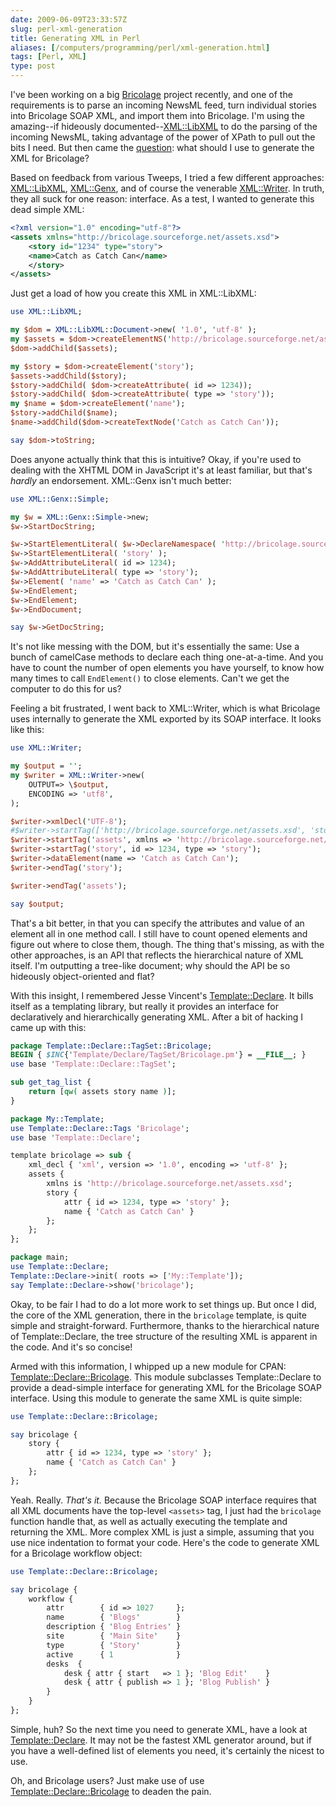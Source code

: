 ```yaml
--- 
date: 2009-06-09T23:33:57Z
slug: perl-xml-generation
title: Generating XML in Perl
aliases: [/computers/programming/perl/xml-generation.html]
tags: [Perl, XML]
type: post
---
```


I've been working on a big [Bricolage] project recently, and one of the
requirements is to parse an incoming NewsML feed, turn individual stories into
Bricolage SOAP XML, and import them into Bricolage. I'm using the amazing--if
hideously documented--[XML::LibXML] to do the parsing of the incoming NewsML,
taking advantage of the power of XPath to pull out the bits I need. But then
came the [question][]: what should I use to generate the XML for Bricolage?

Based on feedback from various Tweeps, I tried a few different approaches:
[XML::LibXML], [XML::Genx], and of course the venerable [XML::Writer]. In truth,
they all suck for one reason: interface. As a test, I wanted to generate this
dead simple XML:

``` xml
<?xml version="1.0" encoding="utf-8"?>
<assets xmlns="http://bricolage.sourceforge.net/assets.xsd">
    <story id="1234" type="story">
    <name>Catch as Catch Can</name>
    </story>
</assets>
```

Just get a load of how you create this XML in XML::LibXML:

``` perl
use XML::LibXML;

my $dom = XML::LibXML::Document->new( '1.0', 'utf-8' );
my $assets = $dom->createElementNS('http://bricolage.sourceforge.net/assets.xsd', 'assets');
$dom->addChild($assets);

my $story = $dom->createElement('story');
$assets->addChild($story);
$story->addChild( $dom->createAttribute( id => 1234));
$story->addChild( $dom->createAttribute( type => 'story'));
my $name = $dom->createElement('name');
$story->addChild($name);
$name->addChild($dom->createTextNode('Catch as Catch Can'));

say $dom->toString;
```

Does anyone actually think that this is intuitive? Okay, if you're used to
dealing with the XHTML DOM in JavaScript it's at least familiar, but that's
*hardly* an endorsement. XML::Genx isn't much better:

``` perl
use XML::Genx::Simple;

my $w = XML::Genx::Simple->new;
$w->StartDocString;

$w->StartElementLiteral( $w->DeclareNamespace( 'http://bricolage.sourceforge.net/assets.xsd', ''), 'assets' );
$w->StartElementLiteral( 'story' );
$w->AddAttributeLiteral( id => 1234);
$w->AddAttributeLiteral( type => 'story');
$w->Element( 'name' => 'Catch as Catch Can' );
$w->EndElement;
$w->EndElement;
$w->EndDocument;

say $w->GetDocString;
```

It's not like messing with the DOM, but it's essentially the same: Use a bunch
of camelCase methods to declare each thing one-at-a-time. And you have to count
the number of open elements you have yourself, to know how many times to call
`EndElement()` to close elements. Can't we get the computer to do this for us?

Feeling a bit frustrated, I went back to XML::Writer, which is what Bricolage
uses internally to generate the XML exported by its SOAP interface. It looks
like this:

``` perl
use XML::Writer;

my $output = '';
my $writer = XML::Writer->new(
    OUTPUT=> \$output,
    ENCODING => 'utf8',
);

$writer->xmlDecl('UTF-8');
#$writer->startTag(['http://bricolage.sourceforge.net/assets.xsd', 'stories']);
$writer->startTag('assets', xmlns => 'http://bricolage.sourceforge.net/assets.xsd');
$writer->startTag('story', id => 1234, type => 'story');
$writer->dataElement(name => 'Catch as Catch Can');
$writer->endTag('story');

$writer->endTag('assets');

say $output;
```

That's a bit better, in that you can specify the attributes and value of an
element all in one method call. I still have to count opened elements and figure
out where to close them, though. The thing that's missing, as with the other
approaches, is an API that reflects the hierarchical nature of XML itself. I'm
outputting a tree-like document; why should the API be so hideously
object-oriented and flat?

With this insight, I remembered Jesse Vincent's [Template::Declare]. It bills
itself as a templating library, but really it provides an interface for
declaratively and hierarchically generating XML. After a bit of hacking I came
up with this:

``` perl
package Template::Declare::TagSet::Bricolage;
BEGIN { $INC{'Template/Declare/TagSet/Bricolage.pm'} = __FILE__; }
use base 'Template::Declare::TagSet';

sub get_tag_list {
    return [qw( assets story name )];
}

package My::Template;
use Template::Declare::Tags 'Bricolage';
use base 'Template::Declare';

template bricolage => sub {
    xml_decl { 'xml', version => '1.0', encoding => 'utf-8' };
    assets {
        xmlns is 'http://bricolage.sourceforge.net/assets.xsd';
        story {
            attr { id => 1234, type => 'story' };
            name { 'Catch as Catch Can' }
        };
    };
};

package main;
use Template::Declare;
Template::Declare->init( roots => ['My::Template']);
say Template::Declare->show('bricolage');
```

Okay, to be fair I had to do a lot more work to set things up. But once I did,
the core of the XML generation, there in the `bricolage` template, is quite
simple and straight-forward. Furthermore, thanks to the hierarchical nature of
Template::Declare, the tree structure of the resulting XML is apparent in the
code. And it's so concise!

Armed with this information, I whipped up a new module for CPAN:
[Template::Declare::Bricolage]. This module subclasses Template::Declare to
provide a dead-simple interface for generating XML for the Bricolage SOAP
interface. Using this module to generate the same XML is quite simple:

``` perl
use Template::Declare::Bricolage;

say bricolage {
    story {
        attr { id => 1234, type => 'story' };
        name { 'Catch as Catch Can' }
    };
};
```

Yeah. Really. *That's it.* Because the Bricolage SOAP interface requires that
all XML documents have the top-level `<assets>` tag, I just had the `bricolage`
function handle that, as well as actually executing the template and returning
the XML. More complex XML is just a simple, assuming that you use nice
indentation to format your code. Here's the code to generate XML for a Bricolage
workflow object:

``` perl
use Template::Declare::Bricolage;

say bricolage {
    workflow {
        attr        { id => 1027     };
        name        { 'Blogs'        }
        description { 'Blog Entries' }
        site        { 'Main Site'    }
        type        { 'Story'        }
        active      { 1              }
        desks  {
            desk { attr { start   => 1 }; 'Blog Edit'    }
            desk { attr { publish => 1 }; 'Blog Publish' }
        }
    }
};
```

Simple, huh? So the next time you need to generate XML, have a look at
[Template::Declare]. It may not be the fastest XML generator around, but if you
have a well-defined list of elements you need, it's certainly the nicest to use.

Oh, and Bricolage users? Just make use of use [Template::Declare::Bricolage] to
deaden the pain.

  [Bricolage]: http://www.bricolagecms.org/
    "Bricolage content management and publishing system"
  [XML::LibXML]: http://search.cpan.org/perldoc?XML::LibXML
    "XML::LibXML on CPAN"
  [question]: https://twitter.com/Theory/status/2085796847 "My Twery"
  [XML::Genx]: http://search.cpan.org/perldoc?XML::Genx "XML::Genx on CPAN"
  [XML::Writer]: http://search.cpan.org/perldoc?XML::Writer
    "XML::Writer on CPAN"
  [Template::Declare]: http://search.cpan.org/perldoc?Template::Declare
    "Template::Declare on CPAN"
  [Template::Declare::Bricolage]: http://search.cpan.org/perldoc?Template::Declare::Bricolage
    "Template::Declare::Bricolage on CPAN"
